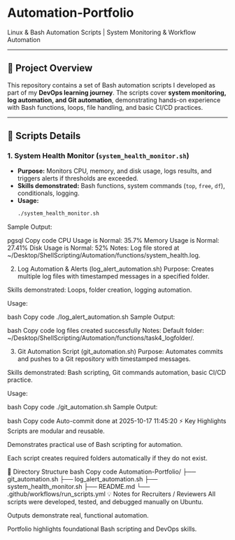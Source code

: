 # Automation-Portfolio
Linux & Bash Automation Scripts | System Monitoring & Workflow Automation

---

## 📂 Project Overview

This repository contains a set of Bash automation scripts I developed as part of my **DevOps learning journey**. The scripts cover **system monitoring, log automation, and Git automation**, demonstrating hands-on experience with Bash functions, loops, file handling, and basic CI/CD practices.

---

## 📝 Scripts Details

### 1. **System Health Monitor** (`system_health_monitor.sh`)
- **Purpose:** Monitors CPU, memory, and disk usage, logs results, and triggers alerts if thresholds are exceeded.
- **Skills demonstrated:** Bash functions, system commands (`top`, `free`, `df`), conditionals, logging.
- **Usage:**
  ```bash
  ./system_health_monitor.sh
Sample Output:

pgsql
Copy code
CPU Usage is Normal: 35.7%
Memory Usage is Normal: 27.41%
Disk Usage is Normal: 52%
Notes: Log file stored at ~/Desktop/ShellScripting/Automation/functions/system_health.log.

2. Log Automation & Alerts (log_alert_automation.sh)
Purpose: Creates multiple log files with timestamped messages in a specified folder.

Skills demonstrated: Loops, folder creation, logging automation.

Usage:

bash
Copy code
./log_alert_automation.sh
Sample Output:

bash
Copy code
log files created successfully
Notes: Default folder: ~/Desktop/ShellScripting/Automation/functions/task4_logfolder/.

3. Git Automation Script (git_automation.sh)
Purpose: Automates commits and pushes to a Git repository with timestamped messages.

Skills demonstrated: Bash scripting, Git commands automation, basic CI/CD practice.

Usage:

bash
Copy code
./git_automation.sh
Sample Output:

bash
Copy code
Auto-commit done at 2025-10-17 11:45:20
⚡ Key Highlights
Scripts are modular and reusable.

Demonstrates practical use of Bash scripting for automation.

Each script creates required folders automatically if they do not exist.

📁 Directory Structure
bash
Copy code
Automation-Portfolio/
├── git_automation.sh
├── log_alert_automation.sh
├── system_health_monitor.sh
├── README.md
└── .github/workflows/run_scripts.yml
💡 Notes for Recruiters / Reviewers
All scripts were developed, tested, and debugged manually on Ubuntu.

Outputs demonstrate real, functional automation.

Portfolio highlights foundational Bash scripting and DevOps skills.

